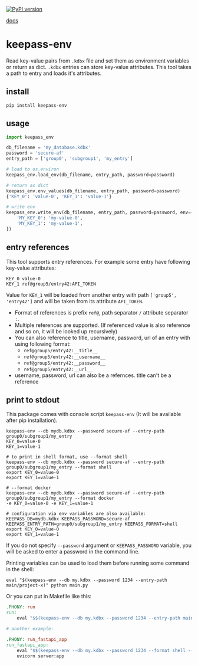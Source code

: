 [![PyPI version](https://img.shields.io/pypi/v/keepass-env.svg?logo=pypi&logoColor=FFE873)](https://pypi.org/project/keepass-env/)

[docs](https://tandav.github.io/keepass-env)

# keepass-env
Read key-value pairs from `.kdbx` file and set them as environment variables or return as dict. `.kdbx` entries can store key-value attributes. This tool takes a path to entry and loads it's attributes.

## install
```
pip install keepass-env
```

## usage
```py
import keepass_env

db_filename = 'my_database.kdbx'
password = 'secure-af'
entry_path = ['group0', 'subgroup1', 'my_entry']

# load to os.environ
keepass_env.load_env(db_filename, entry_path, password=password)

# return as dict
keepass_env.env_values(db_filename, entry_path, password=password)
{'KEY_0': 'value-0', 'KEY_1': 'value-1'}

# write env
keepass_env.write_env(db_filename, entry_path, password=password, env={
    'MY_KEY_0': 'my-value-0',
    'MY_KEY_1': 'my-value-1',
})
```

## entry references
This tool supports entry references. For example some entry have following key-value attributes:

```
KEY_0 value-0
KEY_1 ref@group5/entry42:API_TOKEN
```

Value for `KEY_1` will be loaded from another entry with path `['group5', 'entry42']` and will be taken from its attribute `API_TOKEN`.

- Format of references is prefix `ref@`, path separator `/` attribute separator `:`.
- Multiple references are supported. (If referenced value is also reference and so on, it will be looked up recursively)
- You can also reference to title, username, password, url of an entry with using following format:
    - `ref@group5/entry42:__title__`
    - `ref@group5/entry42:__username__`
    - `ref@group5/entry42:__password__`
    - `ref@group5/entry42:__url__`
- username, password, url can also be a refernces. title can't be a reference

## print to stdout
This package comes with console script `keepass-env` (It will be available after pip installation).

```shell
keepass-env --db mydb.kdbx --password secure-af --entry-path group0/subgroup1/my_entry
KEY_0=value-0
KEY_1=value-1

# to print in shell format, use --format shell
keepass-env --db mydb.kdbx --password secure-af --entry-path group0/subgroup1/my_entry --format shell
export KEY_0=value-0
export KEY_1=value-1

# --format docker
keepass-env --db mydb.kdbx --password secure-af --entry-path group0/subgroup1/my_entry --format docker
-e KEY_0=value-0 -e KEY_1=value-1

# configuration via env variables are also available:
KEEPASS_DB=mydb.kdbx KEEPASS_PASSWORD=secure-af KEEPASS_ENTRY_PATH=group0/subgroup1/my_entry KEEPASS_FORMAT=shell
export KEY_0=value-0
export KEY_1=value-1
```

If you do not specify `--password` argument or `KEEPASS_PASSWORD` variable, you will be asked to enter a password in the command line.


Printing variables can be used to load them before running some command in the shell:

```shell
eval "$(keepass-env --db my.kdbx --password 1234 --entry-path main/project-x)" python main.py
```

Or you can put in Makefile like this:
```Makefile
.PHONY: run
run:
	eval "$$(keepass-env --db my.kdbx --password 1234 --entry-path main/project-x)" python main.py

# another example:

.PHONY: run_fastapi_app
run_fastapi_app:
	eval "$$(keepass-env --db my.kdbx --password 1234 --format shell --entry-path main/project-x)"; \
	uvicorn server:app
```
